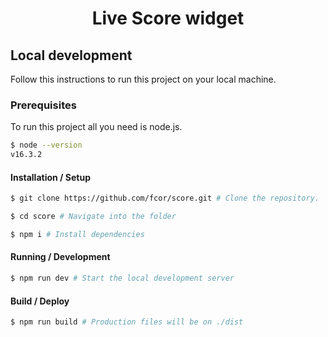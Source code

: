 <h1 align="center">Live Score widget</h1>

## Local development

Follow this instructions to run this project on your local machine.

### Prerequisites
To run this project all you need is node.js. 

```sh
$ node --version
v16.3.2
```

#### Installation / Setup
```sh
$ git clone https://github.com/fcor/score.git # Clone the repository.

$ cd score # Navigate into the folder

$ npm i # Install dependencies

```

#### Running / Development
```sh
$ npm run dev # Start the local development server
```

#### Build / Deploy
```sh
$ npm run build # Production files will be on ./dist
```


